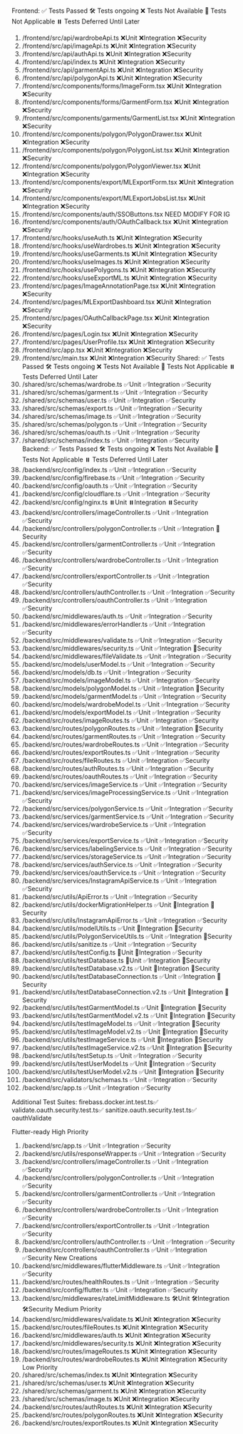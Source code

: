 Frontend:
✅ Tests Passed
🛠️ Tests ongoing
❌ Tests Not Available
🔔 Tests Not Applicable
⏸️ Tests Deferred Until Later    
1. /frontend/src/api/wardrobeApi.ts                         ❌Unit ❌Integration ❌Security
2. /frontend/src/api/imageApi.ts                            ❌Unit ❌Integration ❌Security
3. /frontend/src/api/authApi.ts                             ❌Unit ❌Integration ❌Security
4. /frontend/src/api/index.ts                               ❌Unit ❌Integration ❌Security
5. /frontend/src/api/garmentApi.ts                          ❌Unit ❌Integration ❌Security
6. /frontend/src/api/polygonApi.ts                          ❌Unit ❌Integration ❌Security
7. /frontend/src/components/forms/ImageForm.tsx             ❌Unit ❌Integration ❌Security
8. /frontend/src/components/forms/GarmentForm.tsx           ❌Unit ❌Integration ❌Security
9. /frontend/src/components/garments/GarmentList.tsx        ❌Unit ❌Integration ❌Security
10. /frontend/src/components/polygon/PolygonDrawer.tsx      ❌Unit ❌Integration ❌Security
11. /frontend/src/components/polygon/PolygonList.tsx        ❌Unit ❌Integration ❌Security
12. /frontend/src/components/polygon/PolygonViewer.tsx      ❌Unit ❌Integration ❌Security
13. /frontend/src/components/export/MLExportForm.tsx        ❌Unit ❌Integration ❌Security
14. /frontend/src/components/export/MLExportJobsList.tsx    ❌Unit ❌Integration ❌Security
15. /frontend/src/components/auth/SSOButtons.tsx NEED MODIFY FOR IG
16. /frontend/src/components/auth/OAuthCallback.tsx         ❌Unit ❌Integration ❌Security
17. /frontend/src/hooks/useAuth.ts                          ❌Unit ❌Integration ❌Security
18. /frontend/src/hooks/useWardrobes.ts                     ❌Unit ❌Integration ❌Security
19. /frontend/src/hooks/useGarments.ts                      ❌Unit ❌Integration ❌Security
20. /frontend/src/hooks/useImages.ts                        ❌Unit ❌Integration ❌Security
21. /frontend/src/hooks/usePolygons.ts                      ❌Unit ❌Integration ❌Security
22. /frontend/src/hooks/useExportML.ts                      ❌Unit ❌Integration ❌Security
23. /frontend/src/pages/ImageAnnotationPage.tsx             ❌Unit ❌Integration ❌Security
24. /frontend/src/pages/MLExportDashboard.tsx               ❌Unit ❌Integration ❌Security
25. /frontend/src/pages/OAuthCallbackPage.tsx               ❌Unit ❌Integration ❌Security
26. /frontend/src/pages/Login.tsx                           ❌Unit ❌Integration ❌Security
27. /frontend/src/pages/UserProfile.tsx                     ❌Unit ❌Integration ❌Security
28. /frontend/src/app.tsx                                   ❌Unit ❌Integration ❌Security
29. /frontend/src/main.tsx                                  ❌Unit ❌Integration ❌Security
Shared:
✅ Tests Passed
🛠️ Tests ongoing
❌ Tests Not Available
🔔 Tests Not Applicable
⏸️ Tests Deferred Until Later    
1. /shared/src/schemas/wardrobe.ts                          ✅Unit ✅Integration ✅Security
2. /shared/src/schemas/garment.ts                           ✅Unit ✅Integration ✅Security
3. /shared/src/schemas/user.ts                              ✅Unit ✅Integration ✅Security
4. /shared/src/schemas/export.ts                            ✅Unit ✅Integration ✅Security
5. /shared/src/schemas/image.ts                             ✅Unit ✅Integration ✅Security
6. /shared/src/schemas/polygon.ts                           ✅Unit ✅Integration ✅Security
7. /shared/src/schemas/oauth.ts                             ✅Unit ✅Integration ✅Security
8. /shared/src/schemas/index.ts                             ✅Unit ✅Integration ✅Security                          
Backend:
✅ Tests Passed
🛠️ Tests ongoing
❌ Tests Not Available
🔔 Tests Not Applicable
⏸️ Tests Deferred Until Later                                     
1.  /backend/src/config/index.ts                            ✅Unit ✅Integration ✅Security
2.  /backend/src/config/firebase.ts                         ✅Unit ✅Integration ✅Security
3.  /backend/src/config/oauth.ts                            ✅Unit ✅Integration ✅Security
4.  /backend/src/config/cloudflare.ts                       ✅Unit ✅Integration ✅Security
5.  /backend/src/config/nginx.ts                            ⏸️Unit ⏸️Integration ⏸️Security 
6.  /backend/src/controllers/imageController.ts             ✅Unit ✅Integration ✅Security 
7.  /backend/src/controllers/polygonController.ts           ✅Unit ✅Integration 🔔Security  
8.  /backend/src/controllers/garmentController.ts           ✅Unit ✅Integration ✅Security
9.  /backend/src/controllers/wardrobeController.ts          ✅Unit ✅Integration ✅Security
10. /backend/src/controllers/exportController.ts            ✅Unit ✅Integration ✅Security
11. /backend/src/controllers/authController.ts              ✅Unit ✅Integration ✅Security
12. /backend/src/controllers/oauthController.ts             ✅Unit ✅Integration ✅Security
13. /backend/src/middlewares/auth.ts                        ✅Unit ✅Integration ✅Security
14. /backend/src/middlewares/errorHandler.ts                ✅Unit ✅Integration ✅Security
15. /backend/src/middlewares/validate.ts                    ✅Unit ✅Integration ✅Security
16. /backend/src/middlewares/security.ts                    ✅Unit ✅Integration 🔔Security
17. /backend/src/middlewares/fileValidate.ts                ✅Unit ✅Integration ✅Security
18. /backend/src/models/userModel.ts                        ✅Unit ✅Integration ✅Security
19. /backend/src/models/db.ts                               ✅Unit ✅Integration ✅Security
20. /backend/src/models/imageModel.ts                       ✅Unit ✅Integration ✅Security
21. /backend/src/models/polygonModel.ts                     ✅Unit ✅Integration 🔔Security
22. /backend/src/models/garmentModel.ts                     ✅Unit ✅Integration ✅Security
23. /backend/src/models/wardrobeModel.ts                    ✅Unit ✅Integration ✅Security
24. /backend/src/models/exportModel.ts                      ✅Unit ✅Integration ✅Security
25. /backend/src/routes/imageRoutes.ts                      ✅Unit ✅Integration ✅Security
26. /backend/src/routes/polygonRoutes.ts                    ✅Unit ✅Integration 🔔Security
27. /backend/src/routes/garmentRoutes.ts                    ✅Unit ✅Integration ✅Security
28. /backend/src/routes/wardrobeRoutes.ts                   ✅Unit ✅Integration ✅Security
29. /backend/src/routes/exportRoutes.ts                     ✅Unit ✅Integration ✅Security
30. /backend/src/routes/fileRoutes.ts                       ✅Unit ✅Integration ✅Security
31. /backend/src/routes/authRoutes.ts                       ✅Unit ✅Integration ✅Security
32. /backend/src/routes/oauthRoutes.ts                      ✅Unit ✅Integration ✅Security
33. /backend/src/services/imageService.ts                   ✅Unit ✅Integration ✅Security
34. /backend/src/services/imageProcessingService.ts         ✅Unit ✅Integration ✅Security
35. /backend/src/services/polygonService.ts                 ✅Unit ✅Integration ✅Security
36. /backend/src/services/garmentService.ts                 ✅Unit ✅Integration ✅Security
37. /backend/src/services/wardrobeService.ts                ✅Unit ✅Integration ✅Security
38. /backend/src/services/exportService.ts                  ✅Unit ✅Integration ✅Security
39. /backend/src/services/labelingService.ts                ✅Unit ✅Integration ✅Security
40. /backend/src/services/storageService.ts                 ✅Unit ✅Integration ✅Security
41. /backend/src/services/authService.ts                    ✅Unit ✅Integration ✅Security
42. /backend/src/services/oauthService.ts                   ✅Unit ✅Integration ✅Security
43. /backend/src/services/InstagramApiService.ts            ✅Unit ✅Integration ✅Security
44. /backend/src/utils/ApiError.ts                          ✅Unit ✅Integration ✅Security
45. /backend/src/utils/dockerMigrationHelper.ts             ✅Unit 🔔Integration 🔔Security
46. /backend/src/utils/InstagramApiError.ts                 ✅Unit ✅Integration ✅Security
47. /backend/src/utils/modelUtils.ts                        ✅Unit 🔔Integration 🔔Security
48. /backend/src/utils/PolygonServiceUtils.ts               ✅Unit ✅Integration 🔔Security
49. /backend/src/utils/sanitize.ts                          ✅Unit ✅Integration ✅Security
50. /backend/src/utils/testConfig.ts                        🔔Unit 🔔Integration ✅Security
51. /backend/src/utils/testDatabase.ts                      🔔Unit ✅Integration 🔔Security
52. /backend/src/utils/testDatabase.v2.ts                   ✅Unit 🔔Integration 🔔Security
53. /backend/src/utils/testDatabaseConnection.ts            ✅Unit ✅Integration 🔔Security
54. /backend/src/utils/testDatabaseConnection.v2.ts         ✅Unit 🔔Integration 🔔Security
55. /backend/src/utils/testGarmentModel.ts                  ✅Unit 🔔Integration 🔔Security
56. /backend/src/utils/testGarmentModel.v2.ts               ✅Unit 🔔Integration 🔔Security
57. /backend/src/utils/testImageModel.ts                    ✅Unit ✅Integration 🔔Security
58. /backend/src/utils/testImageModel.v2.ts                 ✅Unit 🔔Integration 🔔Security
59. /backend/src/utils/testImageService.ts                  ✅Unit 🔔Integration 🔔Security
60. /backend/src/utils/testImageService.v2.ts               ✅Unit 🔔Integration 🔔Security
61. /backend/src/utils/testSetup.ts                         ✅Unit ✅Integration ✅Security
62. /backend/src/utils/testUserModel.ts                     ✅Unit 🔔Integration ✅Security
63. /backend/src/utils/testUserModel.v2.ts                  ✅Unit 🔔Integration 🔔Security
64. /backend/src/validators/schemas.ts                      ✅Unit ✅Integration ✅Security
65. /backend/src/app.ts                                     ✅Unit ✅Integration ✅Security

Additional Test Suites:
firebass.docker.int.test.ts✅
validate.oauth.security.test.ts✅
sanitize.oauth.security.test.ts✅
oauthValidate

Flutter-ready
High Priority
1.  /backend/src/app.ts                                     ✅Unit ✅Integration ✅Security
2.  /backend/src/utils/responseWrapper.ts                   ✅Unit ✅Integration ✅Security
3.  /backend/src/controllers/imageController.ts             ✅Unit ✅Integration ✅Security
4.  /backend/src/controllers/polygonController.ts           ✅Unit ✅Integration ✅Security  
5.  /backend/src/controllers/garmentController.ts           ✅Unit ✅Integration ✅Security
6.  /backend/src/controllers/wardrobeController.ts          ✅Unit ✅Integration ✅Security
7.  /backend/src/controllers/exportController.ts            ✅Unit ✅Integration ✅Security
8.  /backend/src/controllers/authController.ts              ✅Unit ✅Integration ✅Security
9.  /backend/src/controllers/oauthController.ts             ✅Unit ✅Integration ✅Security
New Creations
1.  /backend/src/middlewares/flutterMiddleware.ts           ✅Unit ✅Integration ✅Security
2.  /backend/src/routes/healthRoutes.ts                     ✅Unit ✅Integration ✅Security
3.  /backend/src/config/flutter.ts                          ✅Unit ✅Integration ✅Security
4.  /backend/src/middlewares/rateLimitMiddleware.ts         🛠️Unit 🛠️Integration 🛠️Security
Medium Priority
10. /backend/src/middlewares/validate.ts                    ❌Unit ❌Integration ❌Security
11. /backend/src/routes/fileRoutes.ts                       ❌Unit ❌Integration ❌Security
12. /backend/src/middlewares/auth.ts                        ❌Unit ❌Integration ❌Security
13. /backend/src/middlewares/security.ts                    ❌Unit ❌Integration ❌Security
14. /backend/src/routes/imageRoutes.ts                      ❌Unit ❌Integration ❌Security
15. /backend/src/routes/wardrobeRoutes.ts                   ❌Unit ❌Integration ❌Security
Low Priority
16. /shared/src/schemas/index.ts                            ❌Unit ❌Integration ❌Security
17. /shared/src/schemas/user.ts                             ❌Unit ❌Integration ❌Security
18. /shared/src/schemas/garment.ts                          ❌Unit ❌Integration ❌Security
19. /shared/src/schemas/image.ts                            ❌Unit ❌Integration ❌Security
20. /backend/src/routes/authRoutes.ts                       ❌Unit ❌Integration ❌Security
21. /backend/src/routes/polygonRoutes.ts                    ❌Unit ❌Integration ❌Security
22. /backend/src/routes/exportRoutes.ts                     ❌Unit ❌Integration ❌Security